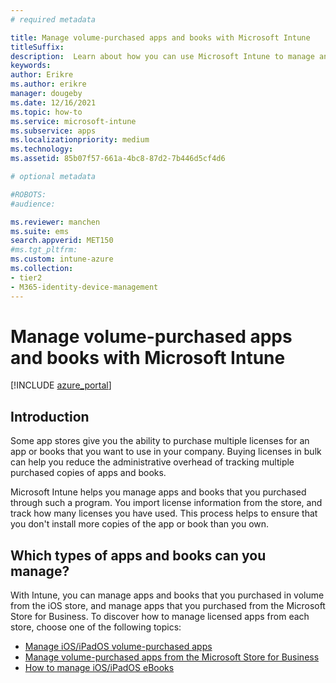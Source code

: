 ```yaml
---
# required metadata

title: Manage volume-purchased apps and books with Microsoft Intune
titleSuffix: 
description:  Learn about how you can use Microsoft Intune to manage and monitor your use of volume-purchased apps and books from stores."
keywords:
author: Erikre
ms.author: erikre
manager: dougeby
ms.date: 12/16/2021
ms.topic: how-to
ms.service: microsoft-intune
ms.subservice: apps
ms.localizationpriority: medium
ms.technology:
ms.assetid: 85b07f57-661a-4bc8-87d2-7b446d5cf4d6

# optional metadata

#ROBOTS:
#audience:

ms.reviewer: manchen
ms.suite: ems
search.appverid: MET150
#ms.tgt_pltfrm:
ms.custom: intune-azure
ms.collection:
- tier2
- M365-identity-device-management
---
```


# Manage volume-purchased apps and books with Microsoft Intune

[!INCLUDE [azure_portal](../includes/azure_portal.md)]

## Introduction

Some app stores give you the ability to purchase multiple licenses for an app or books that you want to use in your company. Buying licenses in bulk can help you reduce the administrative overhead of tracking multiple purchased copies of apps and books.

Microsoft Intune helps you manage apps and books that you purchased through such a program. You import license information from the store, and track how many licenses you have used. This process helps to ensure that you don't install more copies of the app or book than you own.

## Which types of apps and books can you manage?

With Intune, you can manage apps and books that you purchased in volume from the iOS store, and manage apps that you purchased from the Microsoft Store for Business. To discover how to manage licensed apps from each store, choose one of the following topics:

- [Manage iOS/iPadOS volume-purchased apps](vpp-apps-ios.md)
- [Manage volume-purchased apps from the Microsoft Store for Business](windows-store-for-business.md)
- [How to manage iOS/iPadOS eBooks](vpp-ebooks-ios.md)
